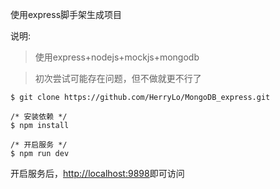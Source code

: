 使用express脚手架生成项目

说明:

> 使用express+nodejs+mockjs+mongodb

> 初次尝试可能存在问题，但不做就更不行了

```
$ git clone https://github.com/HerryLo/MongoDB_express.git

/* 安装依赖 */
$ npm install

/* 开启服务 */
$ npm run dev
```

开启服务后，[http://localhost:9898](http://localhost:9898)即可访问
